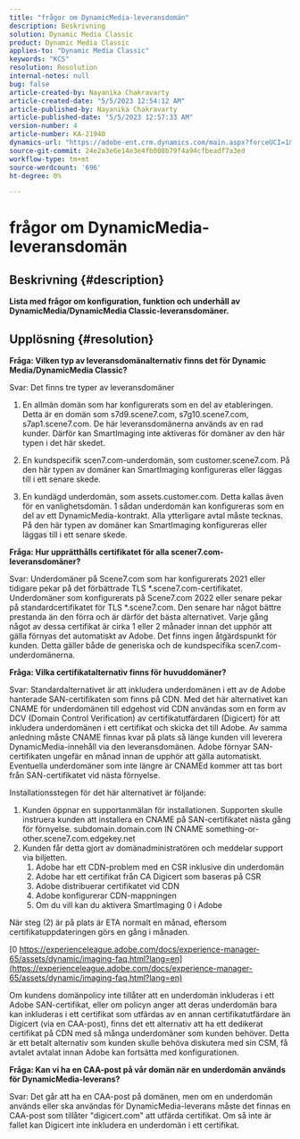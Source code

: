 ```yaml
---
title: "frågor om DynamicMedia-leveransdomän"
description: Beskrivning
solution: Dynamic Media Classic
product: Dynamic Media Classic
applies-to: "Dynamic Media Classic"
keywords: "KCS"
resolution: Resolution
internal-notes: null
bug: false
article-created-by: Nayanika Chakravarty
article-created-date: "5/5/2023 12:54:12 AM"
article-published-by: Nayanika Chakravarty
article-published-date: "5/5/2023 12:57:33 AM"
version-number: 4
article-number: KA-21940
dynamics-url: "https://adobe-ent.crm.dynamics.com/main.aspx?forceUCI=1&pagetype=entityrecord&etn=knowledgearticle&id=c4944056-dfea-ed11-a7c6-6045bd006704"
source-git-commit: 24e2a3e6e14e3e4fb008b79f4a94cfbeadf7a3ed
workflow-type: tm+mt
source-wordcount: '696'
ht-degree: 0%

---
```


# frågor om DynamicMedia-leveransdomän

## Beskrivning {#description}


<b>Lista med frågor om konfiguration, funktion och underhåll av DynamicMedia/DynamicMedia Classic-leveransdomäner.</b>


## Upplösning {#resolution}


<b>Fråga: Vilken typ av leveransdomänalternativ finns det för Dynamic Media/DynamicMedia Classic?</b>

Svar: Det finns tre typer av leveransdomäner

1) En allmän domän som har konfigurerats som en del av etableringen. Detta är en domän som s7d9.scene7.com, s7g10.scene7.com, s7ap1.scene7.com.
De här leveransdomänerna används av en rad kunder. Därför kan SmartImaging inte aktiveras för domäner av den här typen i det här skedet.

2) En kundspecifik scen7.com-underdomän, som customer.scene7.com. På den här typen av domäner kan SmartImaging konfigureras eller läggas till i ett senare skede.

3) En kundägd underdomän, som assets.customer.com. Detta kallas även för en vanlighetsdomän. 1 sådan underdomän kan konfigureras som en del av ett DynamicMedia-kontrakt. Alla ytterligare avtal måste tecknas. På den här typen av domäner kan SmartImaging konfigureras eller läggas till i ett senare skede.

<b>Fråga: Hur upprätthålls certifikatet för alla scener7.com-leveransdomäner?</b>

Svar: Underdomäner på Scene7.com som har konfigurerats 2021 eller tidigare pekar på det förbättrade TLS \*.scene7.com-certifikatet. Underdomäner som konfigurerats på Scene7.com 2022 eller senare pekar på standardcertifikatet för TLS \*.scene7.com. Den senare har något bättre prestanda än den förra och är därför det bästa alternativet. Varje gång något av dessa certifikat är cirka 1 eller 2 månader innan det upphör att gälla förnyas det automatiskt av Adobe. Det finns ingen åtgärdspunkt för kunden. Detta gäller både de generiska och de kundspecifika scen7.com-underdomänerna.

<b>Fråga: Vilka certifikatalternativ finns för huvuddomäner?</b>

Svar: Standardalternativet är att inkludera underdomänen i ett av de Adobe hanterade SAN-certifikaten som finns på CDN. Med det här alternativet kan CNAME för underdomänen till edgehost vid CDN användas som en form av DCV (Domain Control Verification) av certifikatutfärdaren (Digicert) för att inkludera underdomänen i ett certifikat och skicka det till Adobe. Av samma anledning måste CNAME finnas kvar på plats så länge kunden vill leverera DynamicMedia-innehåll via den leveransdomänen. Adobe förnyar SAN-certifikaten ungefär en månad innan de upphör att gälla automatiskt. Eventuella underdomäner som inte längre är CNAMEd kommer att tas bort från SAN-certifikatet vid nästa förnyelse.

Installationsstegen för det här alternativet är följande:

1. Kunden öppnar en supportanmälan för installationen.    Supporten skulle instruera kunden att installera en CNAME på SAN-certifikatet nästa gång för förnyelse.
subdomain.domain.com IN CNAME something-or-other.scene7.com.edgekey.net
2. Kunden får detta gjort av domänadministratören och meddelar support via biljetten.
   1. Adobe har ett CDN-problem med en CSR inklusive din underdomän
   2. Adobe har ett certifikat från CA Digicert som baseras på CSR
   3. Adobe distribuerar certifikatet vid CDN
   4. Adobe konfigurerar CDN-mappningen
   5. Om du vill kan du aktivera SmartImaging 0 i Adobe


När steg (2) är på plats är ETA normalt en månad, eftersom certifikatuppdateringen görs en gång i månaden.

[0 https://experienceleague.adobe.com/docs/experience-manager-65/assets/dynamic/imaging-faq.html?lang=en](https://experienceleague.adobe.com/docs/experience-manager-65/assets/dynamic/imaging-faq.html?lang=en)

Om kundens domänpolicy inte tillåter att en underdomän inkluderas i ett Adobe SAN-certifikat, eller om policyn anger att deras underdomän bara kan inkluderas i ett certifikat som utfärdas av en annan certifikatutfärdare än Digicert (via en CAA-post), finns det ett alternativ att ha ett dedikerat certifikat på CDN med så många underdomäner som kunden behöver. Detta är ett betalt alternativ som kunden skulle behöva diskutera med sin CSM, få avtalet avtalat innan Adobe kan fortsätta med konfigurationen.

<b>Fråga: Kan vi ha en CAA-post på vår domän när en underdomän används för DynamicMedia-leverans?</b>

Svar: Det går att ha en CAA-post på domänen, men om en underdomän används eller ska användas för DynamicMedia-leverans måste det finnas en CAA-post som tillåter &quot;digicert.com&quot; att utfärda certifikat. Om så inte är fallet kan Digicert inte inkludera en underdomän i ett certifikat.
